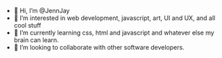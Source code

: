 - 👋 Hi, I’m @JennJay
- 👀 I’m interested in web development, javascript, art, UI and UX, and all cool stuff
- 🌱 I’m currently learning css, html and javascript and whatever else my brain can learn.
- 💞️ I’m looking to collaborate with other software developers.


<!---
JennJay/JennJay is a ✨ special ✨ repository because its `README.md` (this file) appears on your GitHub profile.
You can click the Preview link to take a look at your changes.
--->
